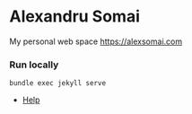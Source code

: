 # Alexandru Somai

My personal web space https://alexsomai.com

### Run locally

```
bundle exec jekyll serve
```

* [Help](https://help.github.com/en/github/working-with-github-pages/testing-your-github-pages-site-locally-with-jekyll#building-your-site-locally)
